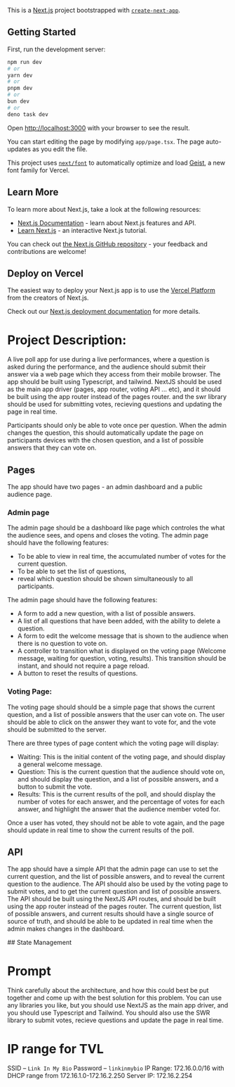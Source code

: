 This is a [Next.js](https://nextjs.org) project bootstrapped with [`create-next-app`](https://nextjs.org/docs/app/api-reference/cli/create-next-app).

## Getting Started

First, run the development server:

```bash
npm run dev
# or
yarn dev
# or
pnpm dev
# or
bun dev
# or
deno task dev
```

Open [http://localhost:3000](http://localhost:3000) with your browser to see the result.

You can start editing the page by modifying `app/page.tsx`. The page auto-updates as you edit the file.

This project uses [`next/font`](https://nextjs.org/docs/app/building-your-application/optimizing/fonts) to automatically optimize and load [Geist](https://vercel.com/font), a new font family for Vercel.

## Learn More

To learn more about Next.js, take a look at the following resources:

- [Next.js Documentation](https://nextjs.org/docs) - learn about Next.js features and API.
- [Learn Next.js](https://nextjs.org/learn) - an interactive Next.js tutorial.

You can check out [the Next.js GitHub repository](https://github.com/vercel/next.js) - your feedback and contributions are welcome!

## Deploy on Vercel

The easiest way to deploy your Next.js app is to use the [Vercel Platform](https://vercel.com/new?utm_medium=default-template&filter=next.js&utm_source=create-next-app&utm_campaign=create-next-app-readme) from the creators of Next.js.

Check out our [Next.js deployment documentation](https://nextjs.org/docs/app/building-your-application/deploying) for more details.


# Project Description:

A live poll app for use during a live performances, where a question is asked during the performance, and the audience should submit their answer via a web page which they access from their mobile browser. The app should be built using Typescript, and tailwind. NextJS should be used as the main app driver (pages, app router, voting API ... etc), and it should be built using the app router instead of the pages router. and the swr library should be used for submitting votes, recieving questions and updating the page in real time.

Participants should only be able to vote once per question. When the admin changes the question, this should automatically update the page on participants devices with the chosen question, and a list of possible answers that they can vote on.

## Pages

The app should have two pages - an admin dashboard and a public audience page.

### Admin page

The admin page should be a dashboard like page which controles the what the audience sees, and opens and closes the voting. The admin page should have the following features:
- To be able to view in real time, the accumulated number of votes for the current question.
- To be able to set the list of questions, 
- reveal which question should be shown simultaneously to all participants.

The admin page should have the following features:

- A form to add a new question, with a list of possible answers.
- A list of all questions that have been added, with the ability to delete a question.
- A form to edit the welcome message that is shown to the audience when there is no question to vote on.
- A controller to transition what is displayed on the voting page (Welcome message, waiting for question, voting, results). This transition should be instant, and should not require a page reload.
- A button to reset the results of questions.



### Voting Page: 

The voting page should should be a simple page that shows the current question, and a list of possible answers that the user can vote on. The user should be able to click on the answer they want to vote for, and the vote should be submitted to the server.

There are three types of page content which the voting page will display:

- Waiting: This is the initial content of the voting page, and should display a general welcome message.
- Question: This is the current question that the audience should vote on, and should display the question, and a list of possible answers, and a button to submit the vote.
- Results: This is the current results of the poll, and should display the number of votes for each answer, and the percentage of votes for each answer, and highlight the answer that the audience member voted for.

Once a user has voted, they should not be able to vote again, and the page should update in real time to show the current results of the poll.

## API

The app should have a simple API that the admin page can use to set the current question, and the list of possible answers, and to reveal the current question to the audience. The API should also be used by the voting page to submit votes, and to get the current question and list of possible answers. The API should be built using the NextJS API routes, and should be built using the app router instead of the pages router. The current question, list of possible answers, and current results should have a single source of source of truth, and should be able to be updated in real time when the admin makes changes in the dashboard.

## State Management



# Prompt

Think carefully about the architecture, and how this could best be put together and come up with the best solution for this problem. You can use any libraries you like, but you should use NextJS as the main app driver, and you should use Typescript and Tailwind. You should also use the SWR library to submit votes, recieve questions and update the page in real time.



# IP range for TVL



SSID – `Link In My Bio`
Password – `linkinmybio`
IP Range: 172.16.0.0/16 with DHCP range from 172.16.1.0-172.16.2.250
Server IP: 172.16.2.254